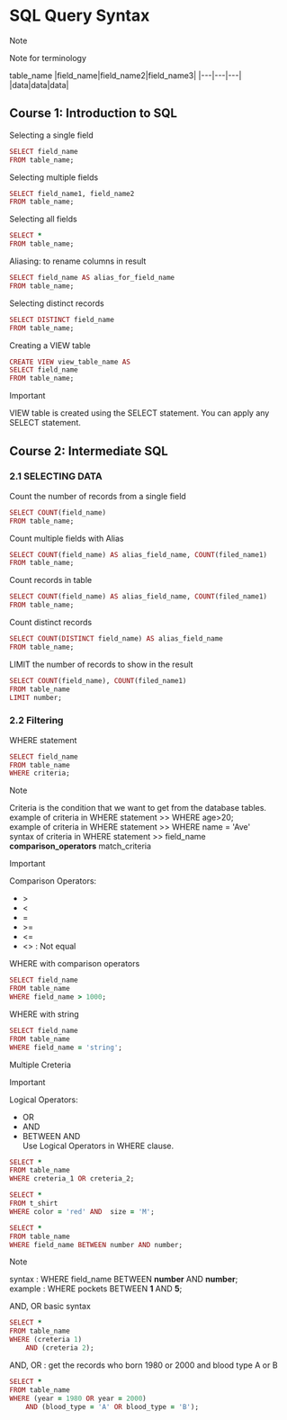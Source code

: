 # SQL Query Syntax

> [!NOTE]  
> Note for terminology  

table_name
|field_name|field_name2|field_name3|
|---|---|---|
|data|data|data|

## Course 1: Introduction to SQL 
Selecting a single field
```ruby
SELECT field_name  
FROM table_name;  
```

Selecting multiple fields
```ruby
SELECT field_name1, field_name2  
FROM table_name;
```

Selecting all fields
```ruby
SELECT *   
FROM table_name;
```

Aliasing: to rename columns in result
```ruby
SELECT field_name AS alias_for_field_name
FROM table_name;
```

Selecting distinct records
```ruby
SELECT DISTINCT field_name
FROM table_name;
```

Creating a VIEW table
```ruby
CREATE VIEW view_table_name AS
SELECT field_name
FROM table_name;
```
> [!IMPORTANT]  
> VIEW table is created using the SELECT statement. You can apply any SELECT statement.

## Course 2: Intermediate SQL

### 2.1 SELECTING DATA

Count the number of records from a single field
```ruby
SELECT COUNT(field_name)
FROM table_name;
```

Count multiple fields with Alias
```ruby
SELECT COUNT(field_name) AS alias_field_name, COUNT(filed_name1)
FROM table_name;
```

Count records in table
```ruby
SELECT COUNT(field_name) AS alias_field_name, COUNT(filed_name1)
FROM table_name;
```

Count distinct records
```ruby
SELECT COUNT(DISTINCT field_name) AS alias_field_name
FROM table_name;
```

LIMIT the number of records to show in the result
```ruby
SELECT COUNT(field_name), COUNT(filed_name1)
FROM table_name
LIMIT number;
```

### 2.2 Filtering

WHERE statement
```ruby
SELECT field_name
FROM table_name
WHERE criteria;
```

> [!NOTE]  
> Criteria is the condition that we want to get from the database tables.   
> example of criteria in WHERE statement >> WHERE age>20;  
> example of criteria in WHERE statement >> WHERE name = 'Ave'  
> syntax of criteria in WHERE statement >> field_name **comparison_operators** match_criteria

> [!IMPORTANT]   
> Comparison Operators:
> - \>
> - \<
> - \=
> - \>=
> - \<=
> - \<> : Not equal

WHERE with comparison operators
```ruby
SELECT field_name
FROM table_name
WHERE field_name > 1000;
```

WHERE with string
```ruby
SELECT field_name
FROM table_name
WHERE field_name = 'string';
```

Multiple Creteria

> [!IMPORTANT]   
> Logical Operators:
> - OR
> - AND
> - BETWEEN AND  
> Use Logical Operators in WHERE clause.

```ruby
SELECT *
FROM table_name
WHERE creteria_1 OR creteria_2;
```

```ruby
SELECT *
FROM t_shirt
WHERE color = 'red' AND  size = 'M';
```

```ruby
SELECT *
FROM table_name
WHERE field_name BETWEEN number AND number;
```
> [!NOTE]   
> syntax : WHERE field_name BETWEEN **number** AND **number**;  
> example : WHERE pockets BETWEEN **1** AND **5**;

AND, OR basic syntax
```ruby
SELECT *
FROM table_name
WHERE (creteria 1) 
    AND (creteria 2);
```
AND, OR : get the records who born 1980 or 2000 and blood type A or B
```ruby
SELECT *
FROM table_name
WHERE (year = 1980 OR year = 2000) 
    AND (blood_type = 'A' OR blood_type = 'B');
```